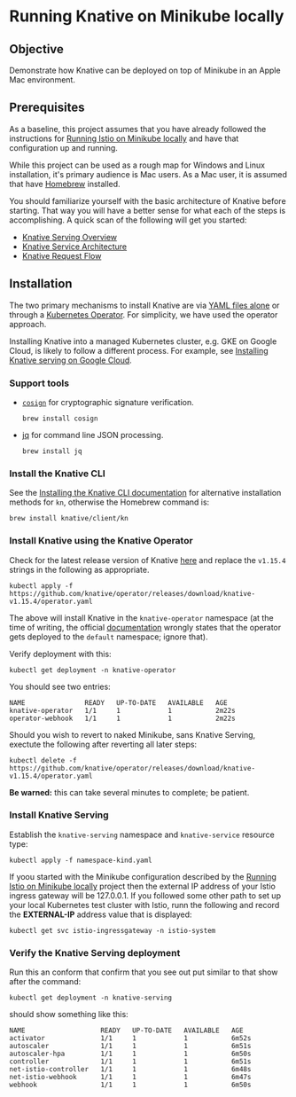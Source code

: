 # Running Knative on Minikube locally

## Objective

Demonstrate how Knative can be deployed on top of Minikube in an Apple Mac environment.

## Prerequisites

As a baseline, this project assumes that you have already followed the instructions for 
[Running Istio on Minikube locally](https://github.com/mikebway/k8s-istio-poc) and have that configuration up and
running.

While this project can be used as a rough map for Windows and Linux installation, it's primary audience is 
Mac users. As a Mac user, it is assumed that have [Homebrew](https://brew.sh/) installed.

You should familiarize yourself with the basic architecture of Knative before starting. That way you will have a
better sense for what each of the steps is accomplishing. A quick scan of the following will get you started:

* [Knative Serving Overview](https://knative.dev/docs/serving/)
* [Knative Service Architecture](https://knative.dev/docs/serving/architecture/)
* [Knative Request Flow](https://knative.dev/docs/serving/request-flow/)

## Installation

The two primary mechanisms to install Knative are via [YAML files alone](https://knative.dev/docs/install/yaml-install/) 
or through a [Kubernetes Operator](https://knative.dev/docs/install/operator/knative-with-operators/). For simplicity,
we have used the operator approach. 

Installing Knative into a managed Kubernetes cluster, e.g. GKE on Google Cloud, is likely to follow a different process.
For example, see [Installing Knative serving on Google Cloud](https://cloud.google.com/kubernetes-engine/enterprise/knative-serving/docs/install/on-gcp).

### Support tools

* [`cosign`](https://docs.sigstore.dev/cosign/system_config/installation/) for cryptographic signature verification.
  ```shell
  brew install cosign
  ```
* [jq](https://jqlang.github.io/jq/download/) for command line JSON processing.
  ```shell
  brew install jq
  ```

### Install the Knative CLI

See the [Installing the Knative CLI documentation](https://knative.dev/docs/client/install-kn/) for alternative
installation methods for `kn`, otherwise the Homebrew command is: 

```shell
brew install knative/client/kn
```

### Install Knative using the Knative Operator

Check for the latest release version of Knative [here](https://github.com/knative/serving/releases) and replace the
`v1.15.4` strings in the following as appropriate.

```shell
kubectl apply -f https://github.com/knative/operator/releases/download/knative-v1.15.4/operator.yaml
```

The above will install Knative in the `knative-operator` namespace (at the time of writing, the official [documentation](https://knative.dev/docs/install/operator/knative-with-operators/#verify-your-knative-operator-installation)
wrongly states that the operator gets deployed to the `default` namespace; ignore that).

Verify deployment with this:

```shell
kubectl get deployment -n knative-operator
```

You should see two entries:

```text
NAME               READY   UP-TO-DATE   AVAILABLE   AGE
knative-operator   1/1     1            1           2m22s
operator-webhook   1/1     1            1           2m22s
```
Should you wish to revert to naked Minikube, sans Knative Serving, exectute the following after reverting all later
steps:

```shell
kubectl delete -f https://github.com/knative/operator/releases/download/knative-v1.15.4/operator.yaml
```

**Be warned:** this can take several minutes to complete; be patient.

### Install Knative Serving

Establish the `knative-serving` namespace and `knative-service` resource type:

```shell
kubectl apply -f namespace-kind.yaml
```

If yoou started with the Minikube configuration described by the [Running Istio on Minikube locally](https://github.com/mikebway/k8s-istio-poc)
project then the external IP address of your Istio ingress gateway will be 127.0.0.1. If you followed some other path
to set up your local Kubernetes test cluster with Istio, runn the following and record the **EXTERNAL-IP** address
value that is displayed:

```shell
kubectl get svc istio-ingressgateway -n istio-system
```

### Verify the Knative Serving deployment

Run this an conform that confirm that you see out put similar to that show after the command:

```shell
kubectl get deployment -n knative-serving
```

should show something like this:

```text
NAME                   READY   UP-TO-DATE   AVAILABLE   AGE
activator              1/1     1            1           6m52s
autoscaler             1/1     1            1           6m51s
autoscaler-hpa         1/1     1            1           6m50s
controller             1/1     1            1           6m51s
net-istio-controller   1/1     1            1           6m48s
net-istio-webhook      1/1     1            1           6m47s
webhook                1/1     1            1           6m50s
```

